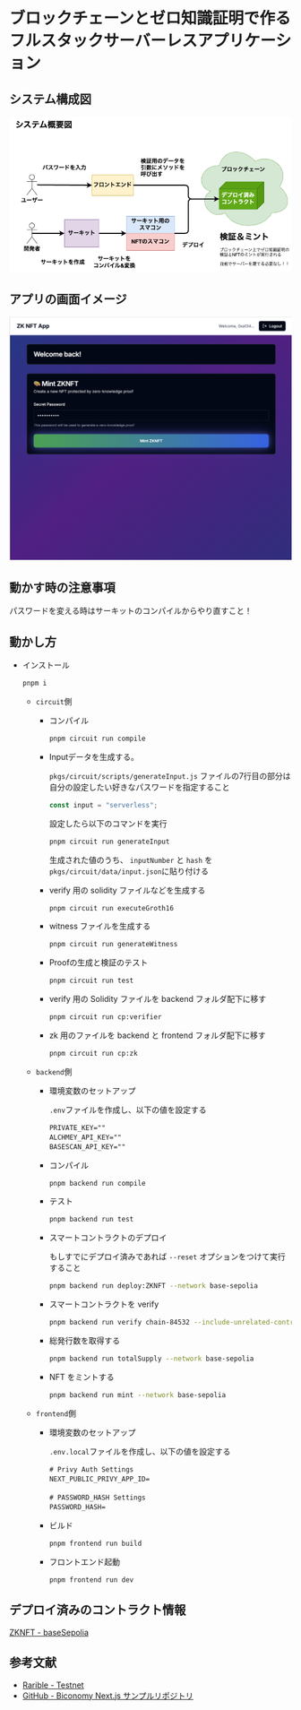 # ブロックチェーンとゼロ知識証明で作るフルスタックサーバーレスアプリケーション

## システム構成図

![](./docs/overview.png)

## アプリの画面イメージ

![](./docs/0.png)

## 動かす時の注意事項

パスワードを変える時はサーキットのコンパイルからやり直すこと！

## 動かし方

- インストール

  ```bash
  pnpm i
  ```

  - `circuit`側

    - コンパイル

      ```bash
      pnpm circuit run compile
      ```

    - Inputデータを生成する。

      `pkgs/circuit/scripts/generateInput.js` ファイルの7行目の部分は自分の設定したい好きなパスワードを指定すること

      ```ts
      const input = "serverless";
      ```

      設定したら以下のコマンドを実行

      ```bash
      pnpm circuit run generateInput
      ```

      生成された値のうち、 `inputNumber` と `hash` を `pkgs/circuit/data/input.json`に貼り付ける

    - verify 用の solidity ファイルなどを生成する

      ```bash
      pnpm circuit run executeGroth16
      ```

    - witness ファイルを生成する

      ```bash
      pnpm circuit run generateWitness
      ```

    - Proofの生成と検証のテスト

      ```bash
      pnpm circuit run test
      ```

    - verify 用の Solidity ファイルを backend フォルダ配下に移す

      ```bash
      pnpm circuit run cp:verifier
      ```

    - zk 用のファイルを backend と frontend フォルダ配下に移す

      ```bash
      pnpm circuit run cp:zk
      ```

  - `backend`側

    - 環境変数のセットアップ

      `.env`ファイルを作成し、以下の値を設定する

      ```txt
      PRIVATE_KEY=""
      ALCHMEY_API_KEY=""
      BASESCAN_API_KEY=""
      ```

    - コンパイル

      ```bash
      pnpm backend run compile
      ```

    - テスト

      ```bash
      pnpm backend run test
      ```

    - スマートコントラクトのデプロイ

      もしすでにデプロイ済みであれば `--reset` オプションをつけて実行すること
 
      ```bash
      pnpm backend run deploy:ZKNFT --network base-sepolia
      ```

    - スマートコントラクトを verify

      ```bash
      pnpm backend run verify chain-84532 --include-unrelated-contracts
      ```

    - 総発行数を取得する

      ```bash
      pnpm backend run totalSupply --network base-sepolia
      ```

    - NFT をミントする

      ```bash
      pnpm backend run mint --network base-sepolia
      ```

  - `frontend`側

    - 環境変数のセットアップ

      `.env.local`ファイルを作成し、以下の値を設定する

      ```txt
      # Privy Auth Settings
      NEXT_PUBLIC_PRIVY_APP_ID=

      # PASSWORD_HASH Settings
      PASSWORD_HASH=
      ```

    - ビルド

      ```bash
      pnpm frontend run build
      ```

    - フロントエンド起動

      ```bash
      pnpm frontend run dev
      ```

## デプロイ済みのコントラクト情報

[ZKNFT - baseSepolia](https://sepolia.basescan.org/token/0xa9bf293b85e46079665019be17a67b8d925572f7)

## 参考文献
- [Rarible - Testnet](https://testnet.rarible.com/user/0x51908f598a5e0d8f1a3babfa6df76f9704dad072/owned)
- [GitHub - Biconomy Next.js サンプルリポジトリ](https://github.com/bcnmy/examples/tree/main/nextjs-quickstart)